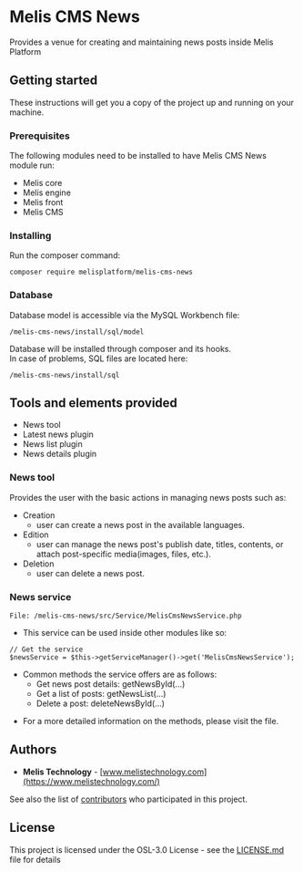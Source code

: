 # Melis CMS News

Provides a venue for creating and maintaining news posts inside Melis Platform

## Getting started

These instructions will get you a copy of the project up and running on your machine.

### Prerequisites

The following modules need to be installed to have Melis CMS News module run:

- Melis core
- Melis engine
- Melis front
- Melis CMS

### Installing

Run the composer command:

```
composer require melisplatform/melis-cms-news
```

### Database

Database model is accessible via the MySQL Workbench file:

```
/melis-cms-news/install/sql/model
```

Database will be installed through composer and its hooks.  
In case of problems, SQL files are located here:

```
/melis-cms-news/install/sql
```

## Tools and elements provided

- News tool
- Latest news plugin
- News list plugin
- News details plugin

### News tool

Provides the user with the basic actions in managing news posts such as:

- Creation
  - user can create a news post in the available languages.
- Edition
  - user can manage the news post's publish date, titles, contents, or attach post-specific media(images, files, etc.).
- Deletion
  - user can delete a news post.

### News service

```
File: /melis-cms-news/src/Service/MelisCmsNewsService.php
```

- This service can be used inside other modules like so:

```
// Get the service
$newsService = $this->getServiceManager()->get('MelisCmsNewsService');
```

- Common methods the service offers are as follows:
  - Get news post details: getNewsById(...)
  - Get a list of posts: getNewsList(...)
  - Delete a post: deleteNewsById(...)

* For a more detailed information on the methods, please visit the file.

## Authors

- **Melis Technology** - [www.melistechnology.com](https://www.melistechnology.com/)

See also the list of [contributors](https://github.com/melisplatform/melis-cms-news/contributors) who participated in this project.

## License

This project is licensed under the OSL-3.0 License - see the [LICENSE.md](LICENSE.md) file for details
